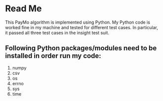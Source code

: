 # Read Me

This PayMo algorithm is implemented using Python. My Python code is worked fine in my machine and tested for different test cases. In particular, it passed all three test cases in the insight test suit. 

## Following Python packages/modules need to be installed in order run my code: 

1. numpy
2. csv   
3. os
4. errno
5. sys
6. time 

